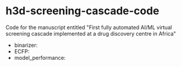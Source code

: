# h3d-screening-cascade-code
Code for the manuscript entitled "First fully automated AI/ML virtual screening cascade implemented at a drug discovery centre in Africa"

* binarizer: 
* ECFP: 
* model_performance: 
